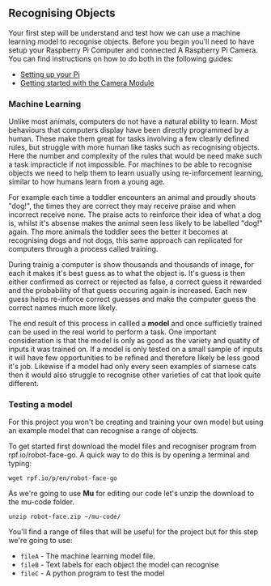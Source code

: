 ## Recognising Objects

Your first step will be understand and test how we can use a machine learning model to recognise objects. Before you begin you'll need to have setup your Raspberry Pi Computer and connected A Raspberry Pi Camera. You can find instructions on how to do both in the following guides:

 - [Setting up your Pi](https://projects.raspberrypi.org/en/projects/raspberry-pi-setting-up)
 - [Getting started with the Camera Module](https://projects.raspberrypi.org/en/projects/getting-started-with-picamera)


### Machine Learning



 Unlike most animals, computers do not have a natural ability to learn. Most behaviours that computers display have been directly programmed by a human. These make them great for tasks involving a few clearly defined rules, but struggle with more human like tasks such as recognising objects. Here the number and complexity of the rules that would be need make such a task impracticle if not impossible. For machines to be able to recognise objects we need to help them to learn usually using re-inforcement learning, similar to how humans learn from a young age.

 For example each time a toddler encounters an animal and proudly shouts "dog!", the times they are correct they may receive praise and when incorrect receive none. The praise acts to reinforce their idea of what a dog is, whilst it's absense makes the animal seen less likely to be labelled "dog!" again. The more animals the toddler sees the better it becomes at recognising dogs and not dogs, this same approach can replicated for computers through a process called training.

 During trainig a computer is show thousands and thousands of image, for each it makes it's best guess as to what the object is. It's guess is then either confirmed as correct or rejected as false, a correct guess it rewarded and the probability of that guess occuring again is increased. Each new guess helps re-inforce correct guesses and make the computer guess the correct names much more likely.

 The end result of this process in callled a **model** and once sufficietly trained can be used in the real world to perform a task. One important consideration is that the model is only as good as the variety and quatity of inputs it was trained on. If a model is only tested on a small sample of inputs it will have few opportunities to be refined and therefore likely be less good it's job. Likewise if a model had only every seen examples of siamese cats then it would also struggle to recognise other varieties of cat that look quite different.

### Testing a model

 For this project you won't be creating and training your own model but using an example model that can recognise a range of objects.

 To get started first download the model files and recogniser program from rpf.io/robot-face-go. A quick way to do this is by opening a terminal and typing:

 `wget rpf.io/p/en/robot-face-go`

 As we're going to use **Mu** for editing our code let's unzip the download to the mu-code folder.

 `unzip robot-face.zip ~/mu-code/`

 You'll find a range of files that will be useful for the project but for this step we're going to use:

 - `fileA` - The machine learning model file.
 - `fileB` - Text labels for each object the model can recognise
 - `fileC` - A python program to test the model


